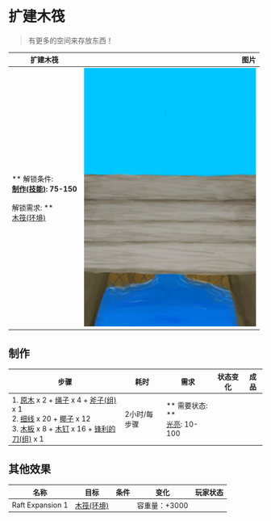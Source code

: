 # 扩建木筏  
> 有更多的空间来存放东西！  
  
  扩建木筏  |   图片   
 ----  |  ----:   
 ** 解锁条件: **<br>[制作(技能)](Skill_Crafting.md): 75-150<br><br>** 解锁需求: **<br>[木筏(环境)](Env_Raft.md)  |  ![](Sprite/Expansion.png)   
  
## 制作  
步骤  |  耗时  |  需求  |  状态变化  |  成品  
----  |  ----  |  ----  |  ----  |  ----  
1. [原木](Log.md) x 2 + [绳子](Rope.md) x 4 + [斧子(组)](GpTag_Axe.md) x 1<br>2. [细线](CordFiber.md) x 20 + [椰子](Coconut.md) x 12<br>3. [木板](Plank.md) x 8 + [木钉](Treenail.md) x 16 + [锋利的刀(组)](GpTag_CutterAdv.md) x 1  |  2小时/每步骤  |  ** 需要状态: **<br>[光亮](Light.md): 10-100  |    |    
## 其他效果  
名称  |  目标  |  条件  |  变化  |  玩家状态  
----  |  ----  |  ----  |  ----  |  ----  
Raft Expansion 1  |  [木筏(环境)](Env_Raft.md)  |    |  容重量：+3000  |    
